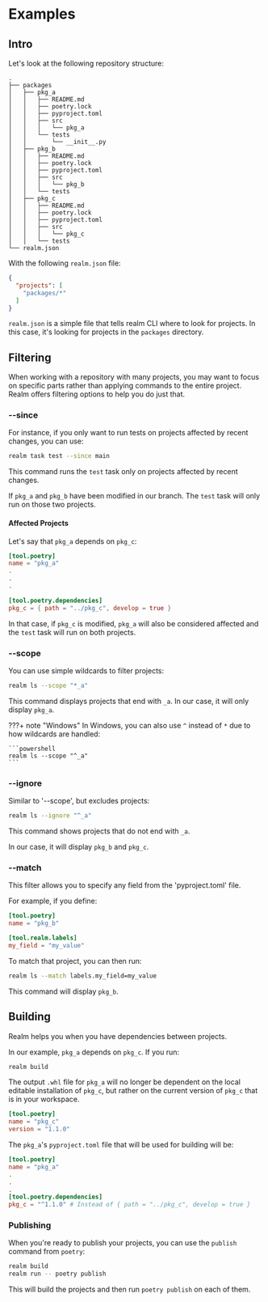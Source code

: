 # Examples

## Intro
Let's look at the following repository structure:

```
.
├── packages
│   ├── pkg_a
│   │   ├── README.md
│   │   ├── poetry.lock
│   │   ├── pyproject.toml
│   │   ├── src
│   │   │   └── pkg_a
│   │   └── tests
│   │       └── __init__.py
│   ├── pkg_b
│   │   ├── README.md
│   │   ├── poetry.lock
│   │   ├── pyproject.toml
│   │   ├── src
│   │   │   └── pkg_b
│   │   └── tests
│   ├── pkg_c
│   │   ├── README.md
│   │   ├── poetry.lock
│   │   ├── pyproject.toml
│   │   ├── src
│   │   │   └── pkg_c
│   │   └── tests
└── realm.json
```
With the following `realm.json` file:

```json
{
  "projects": [
    "packages/*"
  ]
}
```
`realm.json` is a simple file that tells realm CLI where to look for projects. In this case, it's looking for projects in the `packages` directory.

## Filtering

When working with a repository with many projects, you may want to focus on specific parts rather than applying commands to the entire project. Realm offers filtering options to help you do just that.

### --since

For instance, if you only want to run tests on projects affected by recent changes, you can use:

```bash
realm task test --since main
```

This command runs the `test` task only on projects affected by recent changes.

If `pkg_a` and `pkg_b` have been modified in our branch. The `test` task will only run on those two projects.

#### Affected Projects
Let's say that `pkg_a` depends on `pkg_c`:
```toml
[tool.poetry]
name = "pkg_a"
.
.
.

[tool.poetry.dependencies]
pkg_c = { path = "../pkg_c", develop = true }
```
In that case, if `pkg_c` is modified, `pkg_a` will also be considered affected and the `test` task will run on both projects.

### --scope

You can use simple wildcards to filter projects:

```bash
realm ls --scope "*_a"
```

This command displays projects that end with `_a`.
In our case, it will only display `pkg_a`.

???+ note "Windows"
    In Windows, you can also use `^` instead of `*` due to how wildcards are handled:
    
    ```powershell
    realm ls --scope "^_a"
    ```


### --ignore

Similar to '--scope', but excludes projects:

```bash
realm ls --ignore "^_a"
```

This command shows projects that do not end with `_a`.

In our case, it will display `pkg_b` and `pkg_c`.

### --match

This filter allows you to specify any field from the 'pyproject.toml' file.

For example, if you define:

```toml
[tool.poetry]
name = "pkg_b"

[tool.realm.labels]
my_field = "my_value"
```

To match that project, you can then run:

```bash
realm ls --match labels.my_field=my_value
```

This command will display `pkg_b`.

## Building
Realm helps you when you have dependencies between projects.

In our example, `pkg_a` depends on `pkg_c`. If you run:

```bash
realm build
```
The output `.whl` file for `pkg_a` will no longer be dependent on the local editable installation of `pkg_c`, but rather on the current version of `pkg_c` that is in your workspace.

```toml
[tool.poetry]
name = "pkg_c"
version = "1.1.0"
```

The `pkg_a`'s `pyproject.toml` file that will be used for building will be:
```toml
[tool.poetry]
name = "pkg_a"
.
.
.
[tool.poetry.dependencies]
pkg_c = "^1.1.0" # Instead of { path = "../pkg_c", develop = true }
```

### Publishing

When you're ready to publish your projects, you can use the `publish` command from `poetry`:

```bash
realm build
realm run -- poetry publish
```
This will build the projects and then run `poetry publish` on each of them.
